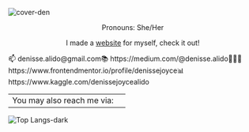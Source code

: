 ![cover-den](https://github.com/denissejoyce/denissejoyce/assets/88027347/87af699b-c21a-438a-8732-ee970a287806)

<p align="center">Pronouns: She/Her</p>
<p align="center">I made a <a href="https://www.itsmedenisse.com">website</a> for myself, check it out!</p> 

<table>
  <tr>
    <td>You may also reach me via:</td>
    <td>
      <tr>📫 denisse.alido@gmail.com</tr>
      <tr>📚 https://medium.com/@denisse.alido</tr>
      <tr>👩🏽‍💻 https://www.frontendmentor.io/profile/denissejoyce</tr>
      <tr>📊 https://www.kaggle.com/denissejoycealido</tr>
    </td>
  </tr>
</table>

![Top Langs-dark](https://github-readme-stats.vercel.app/api/top-langs/?username=denissejoyce&hide_progress=true&theme=transparent&)


